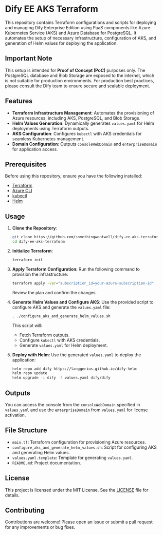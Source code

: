 # Dify EE AKS Terraform

This repository contains Terraform configurations and scripts for deploying and managing Dify Enterprise Edition using PaaS components like Azure Kubernetes Service (AKS) and Azure Database for PostgreSQL. It automates the setup of necessary infrastructure, configuration of AKS, and generation of Helm values for deploying the application.

## Important Note

This setup is intended for **Proof of Concept (PoC)** purposes only. The PostgreSQL database and Blob Storage are exposed to the internet, which is not suitable for production environments. For production best practices, please consult the Dify team to ensure secure and scalable deployment.

## Features

- **Terraform Infrastructure Management**: Automates the provisioning of Azure resources, including AKS, PostgreSQL, and Blob Storage.
- **Helm Values Generation**: Dynamically generates `values.yaml` for Helm deployments using Terraform outputs.
- **AKS Configuration**: Configures `kubectl` with AKS credentials for seamless Kubernetes management.
- **Domain Configuration**: Outputs `consoleWebDomain` and `enterpriseDomain` for application access.

## Prerequisites

Before using this repository, ensure you have the following installed:

- [Terraform](https://www.terraform.io/downloads.html)
- [Azure CLI](https://learn.microsoft.com/en-us/cli/azure/install-azure-cli)
- [kubectl](https://kubernetes.io/docs/tasks/tools/)
- [Helm](https://helm.sh/docs/intro/install/)

## Usage

1. **Clone the Repository**:
   ```bash
   git clone https://github.com/somethingwentwell/dify-ee-aks-terraform
   cd dify-ee-aks-terraform
   ```

2. **Initialize Terraform**:
   ```bash
   terraform init
   ```

3. **Apply Terraform Configuration**:
   Run the following command to provision the infrastructure:
   ```bash
   terraform apply -var="subscription_id=your-azure-subscription-id"
   ```
   Review the plan and confirm the changes.

4. **Generate Helm Values and Configure AKS**:
   Use the provided script to configure AKS and generate the `values.yaml` file:
   ```bash
   . ./configure_aks_and_generate_helm_values.sh
   ```
   This script will:
   - Fetch Terraform outputs.
   - Configure `kubectl` with AKS credentials.
   - Generate `values.yaml` for Helm deployment.

5. **Deploy with Helm**:
   Use the generated `values.yaml` to deploy the application:
   ```bash
   helm repo add dify https://langgenius.github.io/dify-helm
   helm repo update
   helm upgrade -i dify -f values.yaml dify/dify
   ```

## Outputs

You can access the console from the `consoleWebDomain` specified in `values.yaml` and use the `enterpriseDomain` from `values.yaml` for license activation.

## File Structure

- `main.tf`: Terraform configuration for provisioning Azure resources.
- `configure_aks_and_generate_helm_values.sh`: Script for configuring AKS and generating Helm values.
- `values.yaml.template`: Template for generating `values.yaml`.
- `README.md`: Project documentation.

## License

This project is licensed under the MIT License. See the [LICENSE](LICENSE) file for details.

## Contributing

Contributions are welcome! Please open an issue or submit a pull request for any improvements or bug fixes.